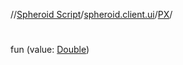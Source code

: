 //[Spheroid Script](../../index.md)/[spheroid.client.ui](../index.md)/[PX](index.md)/[<init>](-init-.md)



# <init>  
 
fun [<init>](-init-.md)(value: [Double](../../spheroid/-double/index.md))  



